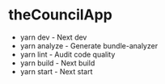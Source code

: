 # theCouncilApp

- yarn dev - Next dev
- yarn analyze - Generate bundle-analyzer
- yarn lint - Audit code quality
- yarn build - Next build
- yarn start - Next start
